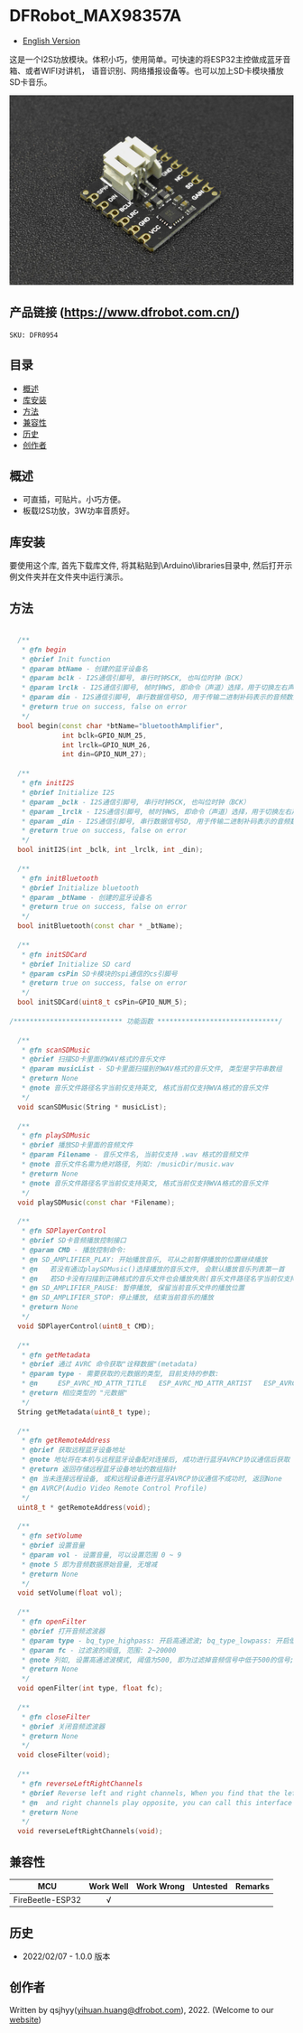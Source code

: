 # DFRobot_MAX98357A
* [English Version](./README.md)

这是一个I2S功放模块。体积小巧，使用简单。可快速的将ESP32主控做成蓝牙音箱、或者WIFI对讲机，
语音识别、网络播报设备等。也可以加上SD卡模块播放SD卡音乐。

![产品实物图](./resources/images/MAX98357A.png)


## 产品链接 (https://www.dfrobot.com.cn/)
    SKU: DFR0954


## 目录

* [概述](#概述)
* [库安装](#库安装)
* [方法](#方法)
* [兼容性](#兼容性)
* [历史](#历史)
* [创作者](#创作者)


## 概述

* 可直插，可贴片。小巧方便。
* 板载I2S功放，3W功率音质好。


## 库安装

要使用这个库, 首先下载库文件, 将其粘贴到\Arduino\libraries目录中, 然后打开示例文件夹并在文件夹中运行演示。


## 方法

```C++

  /**
   * @fn begin
   * @brief Init function
   * @param btName - 创建的蓝牙设备名
   * @param bclk - I2S通信引脚号, 串行时钟SCK, 也叫位时钟（BCK）
   * @param lrclk - I2S通信引脚号, 帧时钟WS, 即命令（声道）选择，用于切换左右声道的数据
   * @param din - I2S通信引脚号, 串行数据信号SD, 用于传输二进制补码表示的音频数据
   * @return true on success, false on error
   */
  bool begin(const char *btName="bluetoothAmplifier", 
             int bclk=GPIO_NUM_25, 
             int lrclk=GPIO_NUM_26, 
             int din=GPIO_NUM_27);

  /**
   * @fn initI2S
   * @brief Initialize I2S
   * @param _bclk - I2S通信引脚号, 串行时钟SCK, 也叫位时钟（BCK）
   * @param _lrclk - I2S通信引脚号, 帧时钟WS, 即命令（声道）选择，用于切换左右声道的数据
   * @param _din - I2S通信引脚号, 串行数据信号SD, 用于传输二进制补码表示的音频数据
   * @return true on success, false on error
   */
  bool initI2S(int _bclk, int _lrclk, int _din);

  /**
   * @fn initBluetooth
   * @brief Initialize bluetooth
   * @param _btName - 创建的蓝牙设备名
   * @return true on success, false on error
   */
  bool initBluetooth(const char * _btName);

  /**
   * @fn initSDCard
   * @brief Initialize SD card
   * @param csPin SD卡模块的spi通信的cs引脚号
   * @return true on success, false on error
   */
  bool initSDCard(uint8_t csPin=GPIO_NUM_5);

/*************************** 功能函数 ******************************/

  /**
   * @fn scanSDMusic
   * @brief 扫描SD卡里面的WAV格式的音乐文件
   * @param musicList - SD卡里面扫描到的WAV格式的音乐文件, 类型是字符串数组
   * @return None
   * @note 音乐文件路径名字当前仅支持英文, 格式当前仅支持WVA格式的音乐文件
   */
  void scanSDMusic(String * musicList);

  /**
   * @fn playSDMusic
   * @brief 播放SD卡里面的音频文件
   * @param Filename - 音乐文件名, 当前仅支持 .wav 格式的音频文件
   * @note 音乐文件名需为绝对路径, 列如: /musicDir/music.wav
   * @return None
   * @note 音乐文件路径名字当前仅支持英文, 格式当前仅支持WVA格式的音乐文件
   */
  void playSDMusic(const char *Filename);

  /**
   * @fn SDPlayerControl
   * @brief SD卡音频播放控制接口
   * @param CMD - 播放控制命令: 
   * @n SD_AMPLIFIER_PLAY: 开始播放音乐, 可从之前暂停播放的位置继续播放
   * @n   若没有通过playSDMusic()选择播放的音乐文件, 会默认播放音乐列表第一首
   * @n   若SD卡没有扫描到正确格式的音乐文件也会播放失败(音乐文件路径名字当前仅支持英文, 格式当前仅支持WVA格式的音乐文件)
   * @n SD_AMPLIFIER_PAUSE: 暂停播放, 保留当前音乐文件的播放位置
   * @n SD_AMPLIFIER_STOP: 停止播放, 结束当前音乐的播放
   * @return None
   */
  void SDPlayerControl(uint8_t CMD);

  /**
   * @fn getMetadata
   * @brief 通过 AVRC 命令获取"诠释数据"(metadata)
   * @param type - 需要获取的元数据的类型, 目前支持的参数: 
   * @n     ESP_AVRC_MD_ATTR_TITLE   ESP_AVRC_MD_ATTR_ARTIST   ESP_AVRC_MD_ATTR_ALBUM
   * @return 相应类型的 "元数据"
   */
  String getMetadata(uint8_t type);

  /**
   * @fn getRemoteAddress
   * @brief 获取远程蓝牙设备地址
   * @note 地址将在本机与远程蓝牙设备配对连接后, 成功进行蓝牙AVRCP协议通信后获取
   * @return 返回存储远程蓝牙设备地址的数组指针
   * @n 当未连接远程设备, 或和远程设备进行蓝牙AVRCP协议通信不成功时, 返回None
   * @n AVRCP(Audio Video Remote Control Profile)
   */
  uint8_t * getRemoteAddress(void);

  /**
   * @fn setVolume
   * @brief 设置音量
   * @param vol - 设置音量, 可以设置范围 0 ~ 9
   * @note 5 即为音频数据原始音量, 无增减
   * @return None
   */
  void setVolume(float vol);

  /**
   * @fn openFilter
   * @brief 打开音频滤波器
   * @param type - bq_type_highpass: 开启高通滤波; bq_type_lowpass: 开启低通滤波
   * @param fc - 过滤波的阈值, 范围: 2~20000
   * @note 列如, 设置高通滤波模式, 阈值为500, 即为过滤掉音频信号中低于500的信号; 且高通滤波和低通滤波会同时工作
   * @return None
   */
  void openFilter(int type, float fc);

  /**
   * @fn closeFilter
   * @brief 关闭音频滤波器
   * @return None
   */
  void closeFilter(void);

  /**
   * @fn reverseLeftRightChannels
   * @brief Reverse left and right channels, When you find that the left
   * @n  and right channels play opposite, you can call this interface to adjust
   * @return None
   */
  void reverseLeftRightChannels(void);

```


## 兼容性

MCU                | Work Well    | Work Wrong   | Untested    | Remarks
------------------ | :----------: | :----------: | :---------: | :----:
FireBeetle-ESP32   |      √       |              |             |


## 历史

- 2022/02/07 - 1.0.0 版本


## 创作者

Written by qsjhyy(yihuan.huang@dfrobot.com), 2022. (Welcome to our [website](https://www.dfrobot.com/))

